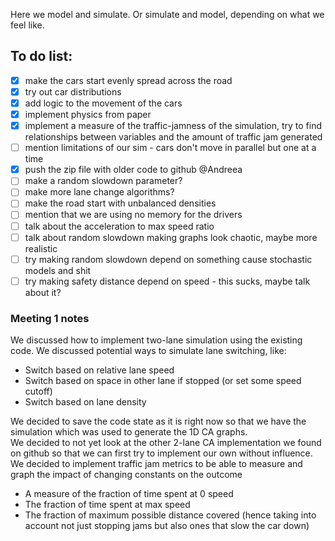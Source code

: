 Here we model and simulate. Or simulate and model, depending on what we feel like.

## To do list:
- [x] make the cars start evenly spread across the road
- [x] try out car distributions
- [x] add logic to the movement of the cars
- [x] implement physics from paper
- [x] implement a measure of the traffic-jamness of the simulation, try to find relationships between variables and the amount of traffic jam generated
- [ ] mention limitations of our sim - cars don't move in parallel but one at a time
- [x] push the zip file with older code to github @Andreea
- [ ] make a random slowdown parameter?
- [ ] make more lane change algorithms?
- [ ] make the road start with unbalanced densities
- [ ] mention that we are using no memory for the drivers
- [ ] talk about the acceleration to max speed ratio
- [ ] talk about random slowdown making graphs look chaotic, maybe more realistic
- [ ] try making random slowdown depend on something cause stochastic models and shit
- [ ] try making safety distance depend on speed - this sucks, maybe talk about it?

### Meeting 1 notes
We discussed how to implement two-lane simulation using the existing code. We discussed potential ways to simulate lane switching, like:
- Switch based on relative lane speed
- Switch based on space in other lane if stopped (or set some speed cutoff)
- Switch based on lane density <br>

We decided to save the code state as it is right now so that we have the simulation which was used to generate the 1D CA graphs. <br>
We decided to not yet look at the other 2-lane CA implementation we found on github so that we can first try to implement our own without influence. <br>
We decided to implement traffic jam metrics to be able to measure and graph the impact of changing constants on the outcome 
- A measure of the fraction of time spent at 0 speed
- The fraction of time spent at max speed
- The fraction of maximum possible distance covered (hence taking into account not just stopping jams but also ones that slow the car down)